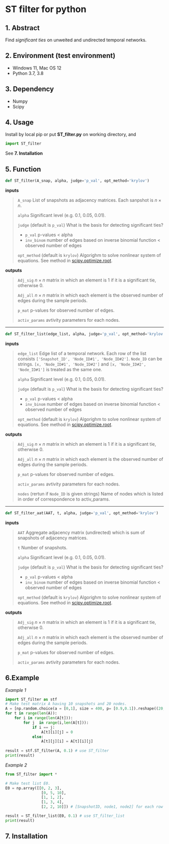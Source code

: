 # ST filter for python

## 1. Abstract
Find *significant ties* on unweited and undirected temporal networks.

## 2. Environment (test environment)
* Windows 11, Mac OS 12
* Python 3.7, 3.8

## 3. Dependency
* Numpy
* Scipy

## 4. Usage
Install by local pip or put **ST_filter.py** on working directory, and
```python
import ST_filter
```
See **7. Installation**

## 5. Function

```python
def ST_filter(A_snap, alpha, judge='p_val', opt_method='krylov')
```

**inputs**
>`A_snap` List of snapshots as adjacency matrices. Each sanpshot is $n \times n$.
>
>`alpha` Significant level (e.g. 0.1, 0.05, 0.01).
>
>`judge` (default is `p_val`) What is the basis for detecting significant ties?
>* `p_val` p-values < alpha
>* `inv_binom` number of edges based on inverse binomial function < observed number of edges
>
>`opt_method` (default is `krylov`) Algorighm to solve nonlinear system of equations. See method in [scipy.optimize.root](https://docs.scipy.org/doc/scipy/reference/generated/scipy.optimize.root.html).

**outputs**
>`Adj_sig` $n \times n$ matrix in which an element is 1 if it is a significant tie, otherwise 0.
>
>`Adj_all` $n \times n$ matrix in which each element is the observed number of edges during the sample periods.
>
>`p_mat` p-values for observed number of edges.
>
>`activ_params` avtivity parameters for each nodes.

---

```python
def ST_filter_list(edge_list, alpha, judge='p_val', opt_method='krylov')
```
**inputs**
>`edge_list` Edge list of a temporal network. Each row of the list consists `['Snapshot_ID', 'Node_ID#1', 'Node_ID#2']`.
> `Node_ID` can be strings. 
> `[x, 'Node_ID#1', 'Node_ID#2']` and `[x, 'Node_ID#2', 'Node_ID#1']` is treated as the same one.
>
>`alpha` Significant level (e.g. 0.1, 0.05, 0.01).
>
>`judge` (default is `p_val`) What is the basis for detecting significant ties?
>* `p_val` p-values < alpha
>* `inv_binom` number of edges based on inverse binomial function < observed number of edges
>
>`opt_method` (default is `krylov`) Algorighm to solve nonlinear system of equations. See method in [scipy.optimize.root](https://docs.scipy.org/doc/scipy/reference/generated/scipy.optimize.root.html).
 
**outputs**
>`Adj_sig` $n \times n$ matrix in which an element is 1 if it is a significant tie, otherwise 0.
>
>`Adj_all` $n \times n$ matrix in which each element is the observed number of edges during the sample periods.
>
>`p_mat` p-values for observed number of edges.
>
>`activ_params` avtivity parameters for each nodes.
>
>`nodes` (rertun if `Node_ID` is given strings) Name of nodes which is listed in order of correspondence to activ_params.

---

```python
def ST_filter_aat(AAT, t, alpha, judge='p_val', opt_method='krylov')
```
**inputs**
>`AAT` Aggregate adjacency matrix (undirected) which is sum of snapshots of adjacency matrices.
>
>`t` Number of snapshots.
>
>`alpha` Significant level (e.g. 0.1, 0.05, 0.01).
>
>`judge` (default is `p_val`) What is the basis for detecting significant ties?
>* `p_val` p-values < alpha
>* `inv_binom` number of edges based on inverse binomial function < observed number of edges
>
>`opt_method` (default is `krylov`) Algorighm to solve nonlinear system of equations. See method in [scipy.optimize.root](https://docs.scipy.org/doc/scipy/reference/generated/scipy.optimize.root.html).
 
**outputs**
>`Adj_sig` $n \times n$ matrix in which an element is 1 if it is a significant tie, otherwise 0.
>
>`Adj_all` $n \times n$ matrix in which each element is the observed number of edges during the sample periods.
>
>`p_mat` p-values for observed number of edges.
>
>`activ_params` avtivity parameters for each nodes.

## 6.Example
*Example 1*
```python
import ST_filter as stf
# Make test matrix A having 10 snapshots and 20 nodes.
A = [np.random.choice(a = [0,1], size = 400, p= [0.9,0.1]).reshape((20,20)) for i in range(10)]
for t in range(len(A)):
    for i in range(len(A[t])):
        for j  in range(i,len(A[t])):
            if i == j:
                A[t][i][j] = 0
            else:
                A[t][j][i] = A[t][i][j]
                
result = stf.ST_filter(A, 0.1) # use ST_filter
print(result)
```

*Example 2*
```python
from ST_filter import *

# Make test list E0.
E0 = np.array([[0, 2, 3],
                [0, 5, 10],
                [1, 1, 2],
                [1, 3, 4],
                [2, 2, 10]]) # [SnapshotID, node1, node2] for each row

result = ST_filter_list(E0, 0.1) # use ST_filter_list
print(result)
```

## 7. Installation
